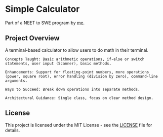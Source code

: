 # Simple Calculator
Part of a NEET to SWE program by [me](https://github.com/kevinhe99).

## Project Overview

A terminal-based calculator to allow users to do math in their terminal.

    Concepts Taught: Basic arithmetic operations, if-else or switch statements, user input (Scanner), basic methods.

    Enhancements: Support for floating-point numbers, more operations (power, square root), error handling (division by zero), command-line arguments.

    Ways to Succeed: Break down operations into separate methods.

    Architectural Guidance: Single class, focus on clear method design.

## License

This project is licensed under the MIT License - see the [LICENSE](LICENSE.md) file for details.
